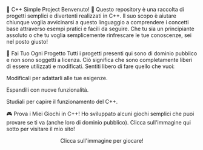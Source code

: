 🚀 C++ Simple Project
Benvenuto! 👋 Questo repository è una raccolta di progetti semplici e divertenti realizzati in C++. Il suo scopo è aiutare chiunque voglia avvicinarsi a questo linguaggio a comprendere i concetti base attraverso esempi pratici e facili da seguire. Che tu sia un principiante assoluto o che tu voglia semplicemente rinfrescare le tue conoscenze, sei nel posto giusto!

🎁 Fai Tuo Ogni Progetto
Tutti i progetti presenti qui sono di dominio pubblico e non sono soggetti a licenza. Ciò significa che sono completamente liberi di essere utilizzati e modificati. Sentiti libero di fare quello che vuoi:

Modificali per adattarli alle tue esigenze.

Espandili con nuove funzionalità.

Studiali per capire il funzionamento del C++.

🎮 Prova i Miei Giochi in C++!
Ho sviluppato alcuni giochi semplici che puoi provare se ti va (anche loro di dominio pubblico). Clicca sull'immagine qui sotto per visitare il mio sito!

<p align="center">Clicca sull'immagine per giocare!</p>
